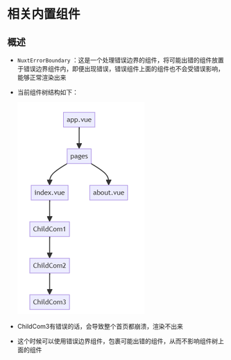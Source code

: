 # 相关内置组件

## 概述

+ `NuxtErrorBoundary` ：这是一个处理错误边界的组件，将可能出错的组件放置于错误边界组件内，即便出现错误，错误组件上面的组件也不会受错误影响，能够正常渲染出来

+ 当前组件树结构如下：

  ![alt text](images/组件树结构.png)

+ ChildCom3有错误的话，会导致整个首页都崩溃，渲染不出来
+ 这个时候可以使用错误边界组件，包裹可能出错的组件，从而不影响组件树上面的组件

